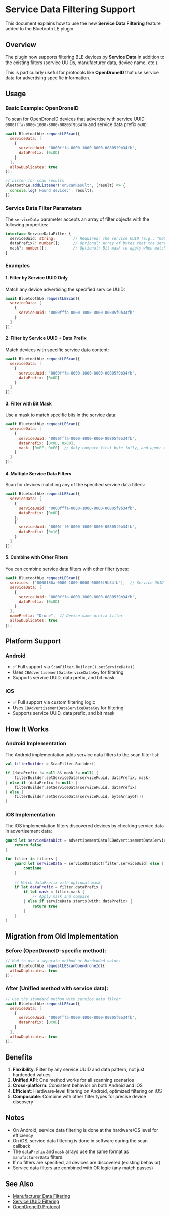 # Service Data Filtering Support

This document explains how to use the new **Service Data Filtering** feature added to the Bluetooth LE plugin.

## Overview

The plugin now supports filtering BLE devices by **Service Data** in addition to the existing filters (service UUIDs, manufacturer data, device name, etc.).

This is particularly useful for protocols like **OpenDroneID** that use service data for advertising specific information.

## Usage

### Basic Example: OpenDroneID

To scan for OpenDroneID devices that advertise with service UUID `0000fffa-0000-1000-8000-00805f9b34fb` and service data prefix `0x0D`:

```javascript
await BluetoothLe.requestLEScan({
  serviceData: [
    {
      serviceUuid: "0000fffa-0000-1000-8000-00805f9b34fb",
      dataPrefix: [0x0D]
    }
  ],
  allowDuplicates: true
});

// Listen for scan results
BluetoothLe.addListener('onScanResult', (result) => {
  console.log('Found device:', result);
});
```

### Service Data Filter Parameters

The `serviceData` parameter accepts an array of filter objects with the following properties:

```typescript
interface ServiceDataFilter {
  serviceUuid: string;        // Required: The service UUID (e.g., "0000fffa-0000-1000-8000-00805f9b34fb")
  dataPrefix?: number[];      // Optional: Array of bytes that the service data must start with
  mask?: number[];            // Optional: Bit mask to apply when matching dataPrefix
}
```

### Examples

#### 1. Filter by Service UUID Only

Match any device advertising the specified service UUID:

```javascript
await BluetoothLe.requestLEScan({
  serviceData: [
    {
      serviceUuid: "0000fffa-0000-1000-8000-00805f9b34fb"
    }
  ]
});
```

#### 2. Filter by Service UUID + Data Prefix

Match devices with specific service data content:

```javascript
await BluetoothLe.requestLEScan({
  serviceData: [
    {
      serviceUuid: "0000fffa-0000-1000-8000-00805f9b34fb",
      dataPrefix: [0x0D]
    }
  ]
});
```

#### 3. Filter with Bit Mask

Use a mask to match specific bits in the service data:

```javascript
await BluetoothLe.requestLEScan({
  serviceData: [
    {
      serviceUuid: "0000fffa-0000-1000-8000-00805f9b34fb",
      dataPrefix: [0x0D, 0x00],
      mask: [0xFF, 0xF0]  // Only compare first byte fully, and upper 4 bits of second byte
    }
  ]
});
```

#### 4. Multiple Service Data Filters

Scan for devices matching any of the specified service data filters:

```javascript
await BluetoothLe.requestLEScan({
  serviceData: [
    {
      serviceUuid: "0000fffa-0000-1000-8000-00805f9b34fb",
      dataPrefix: [0x0D]
    },
    {
      serviceUuid: "0000fff0-0000-1000-8000-00805f9b34fb",
      dataPrefix: [0x10]
    }
  ]
});
```

#### 5. Combine with Other Filters

You can combine service data filters with other filter types:

```javascript
await BluetoothLe.requestLEScan({
  services: ["0000180a-0000-1000-8000-00805f9b34fb"],  // Service UUID filter
  serviceData: [
    {
      serviceUuid: "0000fffa-0000-1000-8000-00805f9b34fb",
      dataPrefix: [0x0D]
    }
  ],
  namePrefix: "Drone",  // Device name prefix filter
  allowDuplicates: true
});
```

## Platform Support

### Android
- ✅ Full support via `ScanFilter.Builder().setServiceData()`
- Uses `CBAdvertisementDataServiceDataKey` for filtering
- Supports service UUID, data prefix, and bit mask

### iOS
- ✅ Full support via custom filtering logic
- Uses `CBAdvertisementDataServiceDataKey` for filtering
- Supports service UUID, data prefix, and bit mask

## How It Works

### Android Implementation

The Android implementation adds service data filters to the scan filter list:

```kotlin
val filterBuilder = ScanFilter.Builder()

if (dataPrefix != null && mask != null) {
    filterBuilder.setServiceData(servicePuuid, dataPrefix, mask)
} else if (dataPrefix != null) {
    filterBuilder.setServiceData(servicePuuid, dataPrefix)
} else {
    filterBuilder.setServiceData(servicePuuid, byteArrayOf())
}
```

### iOS Implementation

The iOS implementation filters discovered devices by checking service data in advertisement data:

```swift
guard let serviceDataDict = advertisementData[CBAdvertisementDataServiceDataKey] as? [CBUUID: Data] else {
    return false
}

for filter in filters {
    guard let serviceData = serviceDataDict[filter.serviceUuid] else {
        continue
    }
    
    // Match dataPrefix with optional mask
    if let dataPrefix = filter.dataPrefix {
        if let mask = filter.mask {
            // Apply mask and compare
        } else if serviceData.starts(with: dataPrefix) {
            return true
        }
    }
}
```

## Migration from Old Implementation

### Before (OpenDroneID-specific method):

```javascript
// Had to use a separate method or hardcoded values
await BluetoothLe.requestLEScanOpendroneId({
  allowDuplicates: true
});
```

### After (Unified method with service data):

```javascript
// Use the standard method with service data filter
await BluetoothLe.requestLEScan({
  serviceData: [
    {
      serviceUuid: "0000fffa-0000-1000-8000-00805f9b34fb",
      dataPrefix: [0x0D]
    }
  ],
  allowDuplicates: true
});
```

## Benefits

1. **Flexibility**: Filter by any service UUID and data pattern, not just hardcoded values
2. **Unified API**: One method works for all scanning scenarios
3. **Cross-platform**: Consistent behavior on both Android and iOS
4. **Efficient**: Hardware-level filtering on Android, optimized filtering on iOS
5. **Composable**: Combine with other filter types for precise device discovery

## Notes

- On Android, service data filtering is done at the hardware/OS level for efficiency
- On iOS, service data filtering is done in software during the scan callback
- The `dataPrefix` and `mask` arrays use the same format as `manufacturerData` filters
- If no filters are specified, all devices are discovered (existing behavior)
- Service data filters are combined with OR logic (any match passes)

## See Also

- [Manufacturer Data Filtering](README.md#manufacturer-data-filtering)
- [Service UUID Filtering](README.md#service-uuid-filtering)
- [OpenDroneID Protocol](https://github.com/opendroneid)
